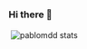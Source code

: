 ### Hi there 👋

<!--
**pablomdd/pablomdd** is a ✨ _special_ ✨ repository because its `README.md` (this file) appears on your GitHub profile.

Here are some ideas to get you started:

- 🔭 I’m currently working on ...
- 🌱 I’m currently learning ...
- 👯 I’m looking to collaborate on ...
- 🤔 I’m looking for help with ...
- 💬 Ask me about ...
- 📫 How to reach me: ...
- 😄 Pronouns: ...
- ⚡ Fun fact: ...
-->


<p>&nbsp;<img align="center" src="https://github-readme-stats.vercel.app/api?username=pablomdd&show_icons=true" alt="pablomdd stats" /></p>
